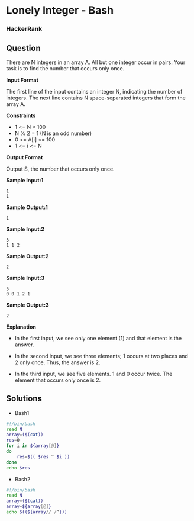 # Lonely Integer - Bash

### HackerRank

## Question

There are N integers in an array A. All but one integer occur in pairs. Your task is to find the number that occurs only once.

**Input Format**

The first line of the input contains an integer N, indicating the number of integers. The next line contains N space-separated integers that form the array A.

**Constraints**

* 1 <= N < 100
* N % 2 = 1 (N is an odd number) 
* 0 <= A[i] <= 100
* 1 <= i <= N

**Output Format**

Output S, the number that occurs only once.

**Sample Input:1**
```
1
1
```

**Sample Output:1**
```
1
```

**Sample Input:2**
```
3
1 1 2
```

**Sample Output:2**
```
2
```

**Sample Input:3**
```
5
0 0 1 2 1
```

**Sample Output:3**
```
2
```

**Explanation**

* In the first input, we see only one element (1) and that element is the answer. 

* In the second input, we see three elements; 1 occurs at two places and 2 only once. Thus, the answer is 2. 

* In the third input, we see five elements. 1 and 0 occur twice. The element that occurs only once is 2.

## Solutions
* Bash1
```bash
#!/bin/bash
read N
array=($(cat))
res=0
for i in ${array[@]}
do
    res=$(( $res ^ $i ))
done
echo $res
```

* Bash2
```bash
#!/bin/bash
read N
array=($(cat))
array=${array[@]}
echo $((${array// /^}))
```